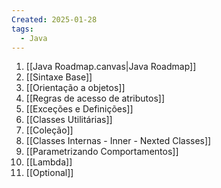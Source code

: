 ```yaml
---
Created: 2025-01-28
tags:
  - Java
---
```

1. [[Java Roadmap.canvas|Java Roadmap]]
2. [[Sintaxe Base]]
3. [[Orientação a objetos]]
4. [[Regras de acesso de atributos]]
5. [[Exceções e Definições]]
6. [[Classes Utilitárias]]
7. [[Coleção]]
8. [[Classes Internas - Inner - Nexted Classes]]
9. [[Parametrizando Comportamentos]]
10. [[Lambda]]
11. [[Optional]]